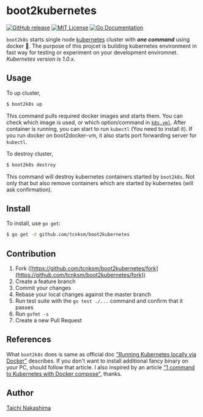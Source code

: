 # boot2kubernetes

[![GitHub release](http://img.shields.io/github/release/tcnksm/boot2kubernetes.svg?style=flat-square)][release]
[![MIT License](http://img.shields.io/badge/license-MIT-blue.svg?style=flat-square)][license]
[![Go Documentation](http://img.shields.io/badge/go-documentation-blue.svg?style=flat-square)][godocs]

[release]: https://github.com/tcnksm/boot2kubernetes/releases
[license]: https://github.com/tcnksm/boot2kubernetes/blob/master/LICENSE
[godocs]: http://godoc.org/github.com/tcnksm/boot2kubernetes

`boot2k8s` starts single node [kubernetes](https://github.com/googlecloudplatform/kubernetes) cluster with _**one command**_ using docker :whale:. The purpose of this projcet is building kubernetes environment in fast way for testing or experiment on your development enviromnet. _Kubernetes version is 1.0.x_. 

## Usage

To up cluster,

```bash
$ boot2k8s up
```

This command pulls required docker images and starts them. You can check which image is used, or which option/command in [`k8s.yml`](/config/k8s.yml). After container is running, you can start to run `kubectl` (You need to install it). If you run docker on boot2docker-vm, it also starts port forwarding server for `kubectl`. 

To destroy cluster,

```bash
$ boot2k8s destroy
```

This command will destroy kubernetes containers started by `boot2k8s`. Not only that but also remove containers which are started by kubernetes (will ask confirmation). 

## Install

To install, use `go get`:

```bash
$ go get -d github.com/tcnksm/boot2kubernetes
```

## Contribution

1. Fork ([https://github.com/tcnksm/boot2kubernetes/fork](https://github.com/tcnksm/boot2kubernetes/fork))
1. Create a feature branch
1. Commit your changes
1. Rebase your local changes against the master branch
1. Run test suite with the `go test ./...` command and confirm that it passes
1. Run `gofmt -s`
1. Create a new Pull Request

## References

What `boot2k8s` does is same as official doc ["Running Kubernetes locally via Docker"](https://github.com/GoogleCloudPlatform/kubernetes/blob/release-1.0/docs/getting-started-guides/docker.md) describes. If you don't want to install additional fancy binary on your PC, should follow that article. I also inspired by an article ["1 command to Kubernetes with Docker compose"](http://sebgoa.blogspot.jp/2015/04/1-command-to-kubernetes-with-docker.html), thanks.

## Author

[Taichi Nakashima](https://github.com/tcnksm)
